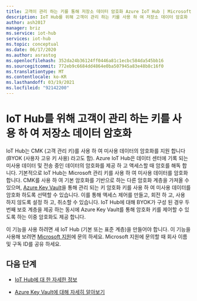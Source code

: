 ```yaml
---
title: 고객이 관리 하는 키를 통해 저장소 데이터 암호화 Azure IoT Hub | Microsoft Docs
description: IoT Hub를 위해 고객이 관리 하는 키를 사용 하 여 저장소 데이터 암호화
author: ash2017
manager: briz
ms.service: iot-hub
services: iot-hub
ms.topic: conceptual
ms.date: 06/17/2020
ms.author: asrastog
ms.openlocfilehash: 352da24b36124ff0446a81c1ecbc584da545bb16
ms.sourcegitcommit: 772eb9c6684dd4864e0ba507945a83e48b8c16f0
ms.translationtype: MT
ms.contentlocale: ko-KR
ms.lasthandoff: 03/19/2021
ms.locfileid: "92142200"
---
```

# <a name="encryption-of-data-at-rest-with-customer-managed-keys-for-iot-hub"></a>IoT Hub를 위해 고객이 관리 하는 키를 사용 하 여 저장소 데이터 암호화

IoT Hub는 CMK (고객 관리 키)를 사용 하 여 미사용 데이터의 암호화를 지원 합니다 (BYOK (사용자 고유 키 사용) 라고도 함). Azure IoT Hub은 데이터 센터에 기록 되는 미사용 데이터 및 전송 중인 데이터의 암호화를 제공 하 고 액세스할 때 암호를 해독 합니다. 기본적으로 IoT Hub는 Microsoft 관리 키를 사용 하 여 미사용 데이터를 암호화 합니다. CMK를 사용 하 여 기본 암호화를 기반으로 하는 다른 암호화 계층을 가져올 수 있으며, [Azure Key Vault](https://azure.microsoft.com/services/key-vault/)을 통해 관리 되는 키 암호화 키를 사용 하 여 미사용 데이터를 암호화 하도록 선택할 수 있습니다. 이를 통해 액세스 제어를 만들고, 회전 하 고, 사용 하지 않도록 설정 하 고, 취소할 수 있습니다. IoT Hub에 대해 BYOK가 구성 된 경우 두 번째 보호 계층을 제공 하는 동시에 Azure Key Vault를 통해 암호화 키를 제어할 수 있도록 하는 이중 암호화도 제공 합니다.

이 기능을 사용 하려면 새 IoT Hub (기본 또는 표준 계층)을 만들어야 합니다. 이 기능을 사용해 보려면 [Microsoft 지원](https://azure.microsoft.com/support/create-ticket/)에 문의 하세요. Microsoft 지원에 문의할 때 회사 이름 및 구독 ID를 공유 하세요.


## <a name="next-steps"></a>다음 단계

* [IoT Hub에 대 한 자세한 정보](./about-iot-hub.md)

* [Azure Key Vault에 대해 자세히 알아보기](../key-vault/general/overview.md)